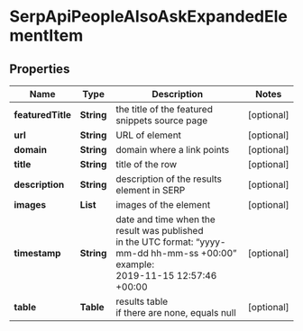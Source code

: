 # SerpApiPeopleAlsoAskExpandedElementItem


## Properties

| Name | Type | Description | Notes |
|------------ | ------------- | ------------- | -------------|
**featuredTitle** | **String** | the title of the featured snippets source page |[optional]|
**url** | **String** | URL of element |[optional]|
**domain** | **String** | domain where a link points |[optional]|
**title** | **String** | title of the row |[optional]|
**description** | **String** | description of the results element in SERP |[optional]|
**images** | **List<AiModeImagesElementInfo>** | images of the element |[optional]|
**timestamp** | **String** | date and time when the result was published<br>in the UTC format: “yyyy-mm-dd hh-mm-ss +00:00”<br>example:<br>2019-11-15 12:57:46 +00:00 |[optional]|
**table** | **Table** | results table<br>if there are none, equals null |[optional]|